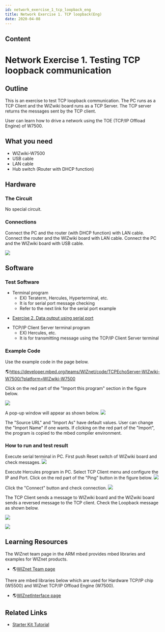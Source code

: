 ```yaml
---
id: network_exercise_1_tcp_loopback_eng
title: Network Exercise 1. TCP loopback(Eng)
date: 2020-04-08
---
```



## Content
# Network Exercise 1. Testing TCP loopback communication

## Outline

This is an exercise to test TCP loopback communication. The PC runs as a
TCP Client and the WIZwiki board runs as a TCP Server. The TCP server
returns the messages sent by the TCP client.

User can learn how to drive a network using the TOE (TCP/IP Offload
Engine) of W7500.

## What you need

  - WIZwiki-W7500
  - USB cable
  - LAN cable
  - Hub switch (Router with DHCP function)

## Hardware

### The Circuit

No special circuit.

### Connections

Connect the PC and the router (with DHCP function) with LAN cable.
Connect the router and the WIZwiki board with LAN cable. Connect the PC
and the WIZwiki board with USB cable.

![](/document_framework/img/products/wizwiki_mbed_kit/kit_en/tcp_loopback_system_config_en.png)

## Software

### Test Software

  - Terminal program
      - EX) Teraterm, Hercules, Hyperterminal, etc.
      - It is for serial port message checking
      - Refer to the next link for the serial port example

<!-- end list -->

 
  * [Exercise 2. Data output using serial port](Exercise_2._Serial_port(Eng).md)


  - TCP/IP Client Server terminal program
      - EX) Hercules, etc.
      - It is for transmitting message using the TCP/IP Client Server
        terminal

### Example Code

Use the example code in the page below.

🌎<https://developer.mbed.org/teams/WIZnet/code/TCPEchoServer-WIZwiki-W7500/?platform=WIZwiki-W7500>

Click on the red part of the "Import this program" section in the figure
below.

![](/document_framework/img/products/wizwiki_mbed_kit/kit_en/ex_tcp_loop_1.jpg)

A pop-up window will appear as shown below.
![](/document_framework/img/products/wizwiki_mbed_kit/kit_en/ex_tcp_loop_2.jpg)

The "Source URL" and "Import As" have default values. User can change
the "Import Name" if one wants. If clicking on the red part of the
"Import", the program is copied to the mbed compiler environment.
### How to run and test result

Execute serial terminal in PC. First push Reset switch of WIZwiki board
and check messages.
![](/document_framework/img/products/wizwiki_mbed_kit/kit_en/ex_tcp_loop_server1.jpg)

Execute Hercules program in PC. Select TCP Client menu and configure the
IP and Port. Click on the red part of the "Ping" button in the figure
below. ![](https://github.com/Wiznet/document_framework/img/products/wizwiki_mbed_kit/kit_en/ex_tcp_loop_client1.jpg)

Click the "Connect" button and check connection.
![](/document_framework/img/products/wizwiki_mbed_kit/kit_en/ex_tcp_loop_client2.jpg)

The TCP Client sends a message to WIZwiki board and the WIZwiki board
sends a reversed message to the TCP client. Check the Loopback message
as shown below.

![](/document_framework/img/products/wizwiki_mbed_kit/kit_en/ex_tcp_loop_client3.jpg)

![](/document_framework/img/products/wizwiki_mbed_kit/kit_en/ex_tcp_loop_server2.jpg)

## Learning Resources

The WIZnet team page in the ARM mbed provides mbed libraries and
examples for WIZnet products.

  - 🌎[WIZnet Team page](https://developer.mbed.org/teams/WIZnet/)

There are mbed libraries below which are used for Hardware TCP/IP chip
(W5500) and WIZnet TCP/IP Offload Engine (W7500).

  - 🌎[WIZnetInterface
    page](https://developer.mbed.org/teams/WIZnet/code/WIZnetInterface/)
    

## Related Links

  * [Starter Kit Tutorial](Tutorial(Eng).md)
